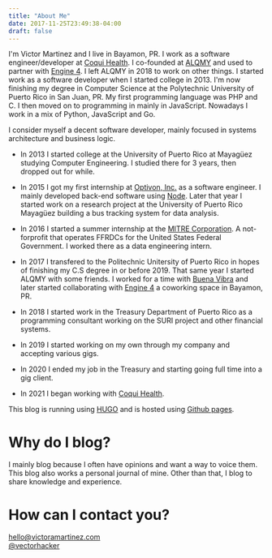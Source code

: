 ```yaml
---
title: "About Me"
date: 2017-11-25T23:49:38-04:00
draft: false
---
```


I'm Victor Martinez and I live in Bayamon, PR. I work as a software engineer/developer at [Coqui Health](https://coquihealth.com). I co-founded at [ALQMY](http://alqmy.io) and used to partner with [Engine 4](http://engine-4.com). I left ALQMY in 2018 to work on other things. I started work as a software developer when I started college in 2013. I'm now finishing my degree in Computer Science at the Polytechnic University of Puerto Rico in San Juan, PR. My first programming language was PHP and C. I then moved on to programming in mainly in JavaScript. Nowadays I work in a mix of Python, JavaScript and Go.

I consider myself a decent software developer, mainly focused in systems architecture and business logic. 

- In 2013 I started college at the University of Puerto Rico at Mayagüez studying Computer Engineering. I studied there for 3 years, then dropped out for while.

- In 2015 I got my first internship at [Optivon, Inc.](http://optivonpr.com) as a software engineer. I mainly developed back-end software using [Node](https://nodejs.org). Later that year I started work on a research project at the University of Puerto Rico Mayagüez building a bus tracking system for data analysis.

- In 2016 I started a summer internship at the [MITRE Corporation](https://mitre.org). A not-forprofit that operates FFRDCs for the United States Federal Government. I worked there as a data engineering intern.

- In 2017 I transfered to the Politechnic Unitersity of Puerto Rico in hopes of finishing my C.S degree in or before 2019. That same year I started ALQMY with some friends. I worked for a time with [Buena Vibra](http://buenavibra.com/) and later started collaborating with [Engine 4](http://engine-4.com) a coworking space in Bayamon, PR.

- In 2018 I started work in the Treasury Department of Puerto Rico as a programming consultant working on the SURI project and other financial systems.

- In 2019 I started working on my own through my company and accepting various gigs.

- In 2020 I ended my job in the Treasury and starting going full time into a gig client.

- In 2021 I began working with [Coqui Health](https://coquihealth.com).

This blog is running using [HUGO](http://gohugo.io) and is hosted using [Github pages](https://pages.github.com/).

# Why do I blog?

I mainly blog because I often have opinions and want a way to voice them. This blog also works a personal journal of mine. Other than that, I blog to share knowledge and experience.

# How can I contact you?

[hello@victoramartinez.com](mailto:hello@victoramartinez.com)<br/>
[@vectorhacker](https://twitter.com/vectorhacker)